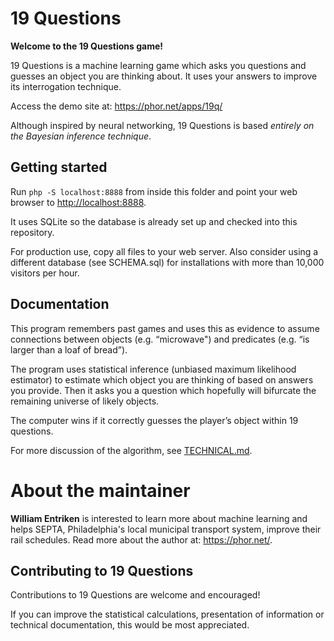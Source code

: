 # 19 Questions

**Welcome to the 19 Questions game!**

19 Questions is a machine learning game which asks you questions and guesses an
object you are thinking about. It uses your answers to improve its interrogation
technique.

Access the demo site at: https://phor.net/apps/19q/

Although inspired by neural networking, 19 Questions is based *entirely on the
Bayesian inference technique*.


## Getting started

Run `php -S localhost:8888` from inside this folder and point your web browser
to [http://localhost:8888](http://localhost:8888).

It uses SQLite so the database is already set up and checked into this
repository.

For production use, copy all files to your web server. Also consider using a
different database (see SCHEMA.sql) for installations with more than 10,000
visitors per hour.


## Documentation

This program remembers past games and uses this as evidence to assume
connections between objects (e.g. “microwave") and predicates (e.g. “is larger
than a loaf of bread”).

The program uses statistical inference (unbiased maximum likelihood estimator)
to estimate which object you are thinking of based on answers you provide. Then
it asks you a question which hopefully will bifurcate the remaining universe of
likely objects.

The computer wins if it correctly guesses the player’s object within 19
questions.

For more discussion of the algorithm, see [TECHNICAL.md](TECHNICAL.md).


# About the maintainer

**William Entriken** is interested to learn more about machine learning and
helps SEPTA, Philadelphia's local municipal transport system, improve their
rail schedules. Read more about the author at: https://phor.net/.


## Contributing to 19 Questions

Contributions to 19 Questions are welcome and encouraged!

If you can improve the statistical calculations, presentation of information or
technical documentation, this would be most appreciated.
